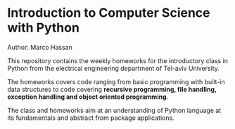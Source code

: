 # Introduction to Computer Science with Python

Author: Marco Hassan 

This repository contains the weekly homeworks for the introductory class in Python from the electrical engineering department of Tel-aviv University.

The homeworks covers code ranging from basic programming with built-in data structures to code covering **recursive programming, file handling, exception handling and object oriented programming**.

The class and homeworks aim at an understanding of Python language at its fundamentals and abstract from package applications.
